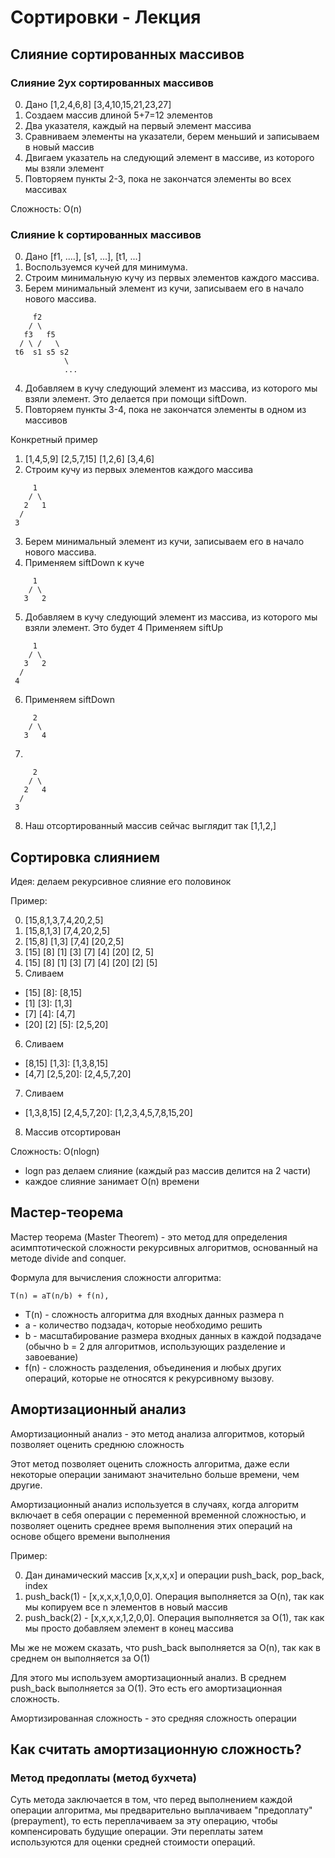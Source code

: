 # Сортировки - Лекция

## Слияние сортированных массивов

### Слияние 2ух сортированных массивов

0. Дано [1,2,4,6,8] [3,4,10,15,21,23,27]
1. Создаем массив длиной 5+7=12 элементов
2. Два указателя, каждый на первый элемент массива
3. Сравниваем элементы на указатели, берем меньший и записываем в новый массив
4. Двигаем указатель на следующий элемент в массиве, из которого мы взяли элемент
5. Повторяем пункты 2-3, пока не закончатся элементы во всех массивах

Сложность: O(n)

### Слияние k сортированных массивов

0. Дано [f1, ....], [s1, ...], [t1, ...]
1. Воспользуемся кучей для минимума.
2. Строим минимальную кучу из первых элементов каждого массива.
3. Берем минимальный элемент из кучи, записываем его в начало нового массива.

```
     f2
    / \
   f3   f5
  / \ /   \
 t6  s1 s5 s2
            \
            ...
```

4. Добавляем в кучу следующий элемент из массива, из которого мы взяли элемент.
   Это делается при помощи siftDown.
5. Повторяем пункты 3-4, пока не закончатся элементы в одном из массивов

Конкретный пример

1. [1,4,5,9] [2,5,7,15] [1,2,6] [3,4,6]
2. Строим кучу из первых элементов каждого массива

```
     1
    / \
   2   1
  /
 3
```

3. Берем минимальный элемент из кучи, записываем его в начало нового массива.
4. Применяем siftDown к куче

```
     1
    / \
   3   2

```

5. Добавляем в кучу следующий элемент из массива, из которого мы взяли элемент. Это будет 4
   Применяем siftUp

```
     1
    / \
   3   2
  /
 4
```

6. Применяем siftDown

```
     2
    / \
   3   4
```

7.

```
     2
    / \
   2   4
  /
 3
```

8. Наш отсортированный массив сейчас выглядит так [1,1,2,]

## Сортировка слиянием

Идея: делаем рекурсивное слияние его половинок

Пример:

0. [15,8,1,3,7,4,20,2,5]
1. [15,8,1,3] [7,4,20,2,5]
2. [15,8] [1,3] [7,4] [20,2,5]
3. [15] [8] [1] [3] [7] [4] [20] [2, 5]
4. [15] [8] [1] [3] [7] [4] [20] [2] [5]
5. Сливаем

- [15] [8]: [8,15]
- [1] [3]: [1,3]
- [7] [4]: [4,7]
- [20] [2] [5]: [2,5,20]

6. Сливаем

- [8,15] [1,3]: [1,3,8,15]
- [4,7] [2,5,20]: [2,4,5,7,20]

7. Сливаем

- [1,3,8,15] [2,4,5,7,20]: [1,2,3,4,5,7,8,15,20]

8. Массив отсортирован

Сложность: O(nlogn)

- logn раз делаем слияние (каждый раз массив делится на 2 части)
- каждое слияние занимает O(n) времени

## Мастер-теорема

Мастер теорема (Master Theorem) - это метод для определения
асимптотической сложности рекурсивных алгоритмов,
основанный на методе divide and conquer.

Формула для вычисления сложности алгоритма:

```
T(n) = aT(n/b) + f(n),
```

- T(n) - сложность алгоритма для входных данных размера n
- a - количество подзадач, которые необходимо решить
- b - масштабирование размера входных данных в каждой подзадаче
  (обычно b = 2 для алгоритмов, использующих разделение и завоевание)
- f(n) - сложность разделения, объединения и любых других операций,
  которые не относятся к рекурсивному вызову.

## Амортизационный анализ

Амортизационный анализ - это метод анализа алгоритмов, который позволяет оценить среднюю сложность

Этот метод позволяет оценить сложность алгоритма,
даже если некоторые операции занимают значительно больше времени, чем другие.

Амортизационный анализ используется в случаях,
когда алгоритм включает в себя операции с переменной временной сложностью,
и позволяет оценить среднее время выполнения этих операций на основе общего времени выполнения

Пример:

0. Дан динамический массив [x,x,x,x] и операции push_back, pop_back, index
1. push_back(1) - [x,x,x,x,1,0,0,0]. Операция выполняется за O(n), так как мы копируем все n элементов в новый массив
2. push_back(2) - [x,x,x,x,1,2,0,0]. Операция выполняется за O(1), так как мы просто добавляем элемент в конец массива

Мы же не можем сказать, что push_back выполняется за O(n), так как в среднем он выполняется за O(1)

Для этого мы используем амортизационный анализ. В среднем push_back выполняется за O(1).
Это есть его амортизационная сложность.

Амортизированная сложность - это средняя сложность операции

## Как считать амортизационную сложность?

### Метод предоплаты (метод бухчета)

Суть метода заключается в том, что перед выполнением каждой операции алгоритма,
мы предварительно выплачиваем "предоплату" (prepayment),
то есть переплачиваем за эту операцию, чтобы компенсировать будущие операции.
Эти переплаты затем используются для оценки средней стоимости операций.

